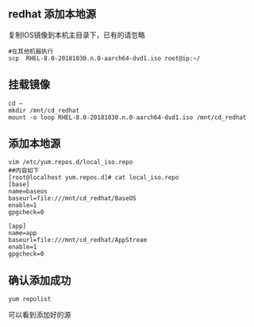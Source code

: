 ## redhat 添加本地源
复制IOS镜像到本机主目录下，已有的请忽略
```shell-session
#在其他机器执行
scp  RHEL-8.0-20181030.n.0-aarch64-dvd1.iso root@ip:~/
```
## 挂载镜像
```shell-session
cd ~
mkdir /mnt/cd_redhat
mount -o loop RHEL-8.0-20181030.n.0-aarch64-dvd1.iso /mnt/cd_redhat
```
## 添加本地源
```shell-session
vim /etc/yum.repos.d/local_iso.repo
##内容如下
[root@localhost yum.repos.d]# cat local_iso.repo 
[base]
name=baseos
baseurl=file:///mnt/cd_redhat/BaseOS
enable=1
gpgcheck=0

[app]
name=app
baseurl=file:///mnt/cd_redhat/AppStream
enable=1
gpgcheck=0
```
## 确认添加成功
```
yum repolist
```
可以看到添加好的源